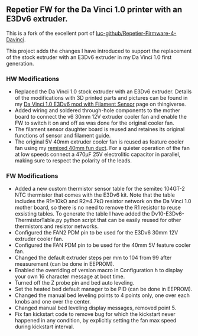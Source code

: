 ## Repetier FW for the Da Vinci 1.0 printer with an E3Dv6 extruder.

This is a fork of the excellent port of [luc-github/Repetier-Firmware-4-Davinci](https://github.com/luc-github/Repetier-Firmware-0.92).

This project adds the changes I have introduced to support the replacement of the stock extruder with an E3Dv6 extruder in my Da Vinci 1.0 first generation.

### HW Modifications ###

* Replaced the Da Vinci 1.0 stock extruder with an E3Dv6 extruder. 
Details of the modifications with 3D printed parts and pictures can be found in my [Da Vinci 1.0 E3Dv6 mod with Filament Sensor]( https://www.thingiverse.com/thing:3142498) page on thingiverse.
* Added wiring and soldered through-hole components to the mother board to connect the v6 30mm 12V extruder cooler fan and enable the FW to switch it on and off as was done for the original cooler fan.
* The filament sensor daughter board is reused and retaines its original functions of sensor and filament guide.
* The original 5V 40mm extruder cooler fan is reused as feature cooler fan using my [remixed 40mm fun duct](https://www.thingiverse.com/thing:3131742). For a quieter operation of the fan at low speeds connect a 470μF 25V electrolitic capacitor in parallel, making sure to respect the polarity of the leads.

### FW Modifications ###

* Added a new custom thermistor sensor table for the semitec 104GT-2 NTC thermistor that comes with the E3Dv6 kit.
Note that the table includes the R1=10kΩ and R2=4.7kΩ resistor network on the Da Vinci 1.0 mother board, so there is no need to remove the R1 resistor to reuse exsisting tables. To generate the table I have added the Dv10-E3Dv6-ThermistorTable.py python script that can be easily reused for other thermistors and resistor networks.
* Configured the FAN2 PDM pin to be used for the E3Dv6 30mm 12V extruder cooler fan.
* Configured the FAN PDM pin to be used for the 40mm 5V feature cooler fan.
* Changed the default extruder steps per mm to 104 from 99 after measurement (can be done in EEPROM).
* Enabled the overriding of version macro in Configuration.h to display your own 16 character message at boot time.
* Turned off the Z probe pin and bed auto leveling.
* Set the heated bed default manager to be PID (can be done in EEPROM).
* Changed the manual bed leveling points to 4 points only, one over each knobs and one over the center.
* Changed manual bed leveling display messages, removed point 5.
* Fix fan kickstart code to remove bug for which the kickstart never happened in any condition, by explicitly setting the fan max speed during kickstart interval.

